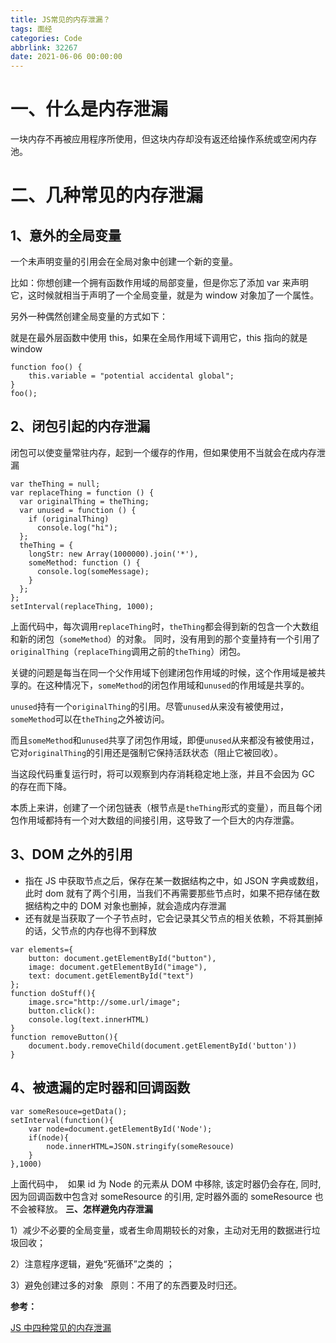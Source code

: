 ```yaml
---
title: JS常见的内存泄漏？
tags: 面经
categories: Code
abbrlink: 32267
date: 2021-06-06 00:00:00
---
```



# **一、什么是内存泄漏**

一块内存不再被应用程序所使用，但这块内存却没有返还给操作系统或空闲内存池。

# **二、几种常见的内存泄漏**

## 1、意外的全局变量
<!-- more -->

一个未声明变量的引用会在全局对象中创建一个新的变量。

比如：你想创建一个拥有函数作用域的局部变量，但是你忘了添加 var 来声明它，这时候就相当于声明了一个全局变量，就是为 window 对象加了一个属性。

另外一种偶然创建全局变量的方式如下：

就是在最外层函数中使用 this，如果在全局作用域下调用它，this 指向的就是 window

```plain
function foo() {
    this.variable = "potential accidental global";
}
foo();
```

## 2、闭包引起的内存泄漏

闭包可以使变量常驻内存，起到一个缓存的作用，但如果使用不当就会在成内存泄漏

```plain
var theThing = null;
var replaceThing = function () {
  var originalThing = theThing;
  var unused = function () {
    if (originalThing)
      console.log("hi");
  };
  theThing = {
    longStr: new Array(1000000).join('*'),
    someMethod: function () {
      console.log(someMessage);
    }
  };
};
setInterval(replaceThing, 1000);
```

上面代码中，每次调用`replaceThing`时，`theThing`都会得到新的包含一个大数组和新的闭包（`someMethod`）的对象。
同时，没有用到的那个变量持有一个引用了`originalThing`（`replaceThing`调用之前的`theThing`）闭包。

关键的问题是每当在同一个父作用域下创建闭包作用域的时候，这个作用域是被共享的。在这种情况下，`someMethod`的闭包作用域和`unused`的作用域是共享的。

`unused`持有一个`originalThing`的引用。尽管`unused`从来没有被使用过，`someMethod`可以在`theThing`之外被访问。

而且`someMethod`和`unused`共享了闭包作用域，即便`unused`从来都没有被使用过，它对`originalThing`的引用还是强制它保持活跃状态（阻止它被回收）。

当这段代码重复运行时，将可以观察到内存消耗稳定地上涨，并且不会因为 GC 的存在而下降。

本质上来讲，创建了一个闭包链表（根节点是`theThing`形式的变量），而且每个闭包作用域都持有一个对大数组的间接引用，这导致了一个巨大的内存泄露。

## 3、DOM 之外的引用

- 指在 JS 中获取节点之后，保存在某一数据结构之中，如 JSON 字典或数组，此时 dom 就有了两个引用，当我们不再需要那些节点时，如果不把存储在数据结构之中的 DOM 对象也删掉，就会造成内存泄漏
- 还有就是当获取了一个子节点时，它会记录其父节点的相关依赖，不将其删掉的话，父节点的内存也得不到释放

```plain
var elements={
    button: document.getElementById("button"),
    image: document.getElementById("image"),
    text: document.getElementById("text")
};
function doStuff(){
    image.src="http://some.url/image";
    button.click():
    console.log(text.innerHTML)
}
function removeButton(){
    document.body.removeChild(document.getElementById('button'))
}
```

## 4、被遗漏的定时器和回调函数

```plain
var someResouce=getData();
setInterval(function(){
    var node=document.getElementById('Node');
    if(node){
        node.innerHTML=JSON.stringify(someResouce)
    }
},1000)
```

上面代码中，  如果 id 为 Node 的元素从 DOM 中移除, 该定时器仍会存在, 同时, 因为回调函数中包含对 someResource 的引用, 定时器外面的 someResource 也不会被释放。
**三、怎样避免内存泄漏**

1）减少不必要的全局变量，或者生命周期较长的对象，主动对无用的数据进行垃圾回收；

2）注意程序逻辑，避免“死循环”之类的 ；

3）避免创建过多的对象   原则：不用了的东西要及时归还。

**参考：**

[JS 中四种常见的内存泄漏](https://blog.csdn.net/weixin_30248399/article/details/98228624?fileGuid=gVCtxkK9gHwXryxJ)
